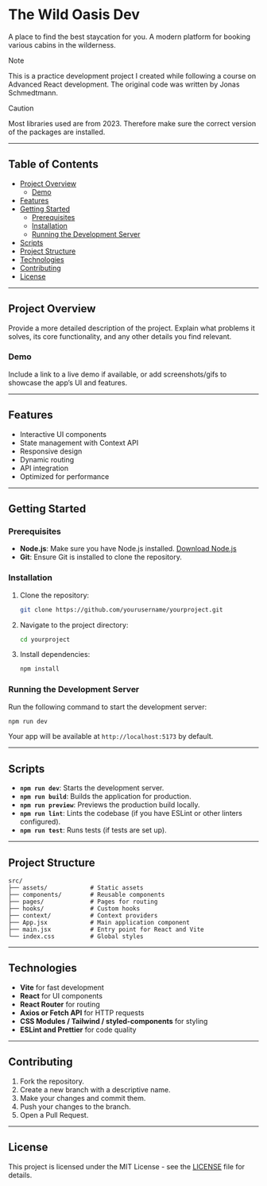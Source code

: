 # The Wild Oasis Dev

A place to find the best staycation for you. A modern platform for booking various cabins in the wilderness.

> [!NOTE]  
> This is a practice development project I created while following a course on Advanced React development. The original code was written by Jonas Schmedtmann.

> [!CAUTION]  
> Most libraries used are from 2023. Therefore make sure the correct version of the packages are installed.

---

## Table of Contents

- [Project Overview](#project-overview)
  - [Demo](#demo)
- [Features](#features)
- [Getting Started](#getting-started)
  - [Prerequisites](#prerequisites)
  - [Installation](#installation)
  - [Running the Development Server](#running-the-development-server)
- [Scripts](#scripts)
- [Project Structure](#project-structure)
- [Technologies](#technologies)
- [Contributing](#contributing)
- [License](#license)

---

## Project Overview

Provide a more detailed description of the project. Explain what problems it solves, its core functionality, and any other details you find relevant.

### Demo

Include a link to a live demo if available, or add screenshots/gifs to showcase the app’s UI and features.

---

## Features

- Interactive UI components
- State management with Context API
- Responsive design
- Dynamic routing
- API integration
- Optimized for performance

---

## Getting Started

### Prerequisites

- **Node.js**: Make sure you have Node.js installed. [Download Node.js](https://nodejs.org/)
- **Git**: Ensure Git is installed to clone the repository.

### Installation

1. Clone the repository:
   ```bash
   git clone https://github.com/yourusername/yourproject.git
   ```
2. Navigate to the project directory:
   ```bash
   cd yourproject
   ```
3. Install dependencies:
   ```bash
   npm install
   ```

### Running the Development Server

Run the following command to start the development server:

```bash
npm run dev
```

Your app will be available at `http://localhost:5173` by default.

---

## Scripts

- **`npm run dev`**: Starts the development server.
- **`npm run build`**: Builds the application for production.
- **`npm run preview`**: Previews the production build locally.
- **`npm run lint`**: Lints the codebase (if you have ESLint or other linters configured).
- **`npm run test`**: Runs tests (if tests are set up).

---

## Project Structure

```plaintext
src/
├── assets/            # Static assets
├── components/        # Reusable components
├── pages/             # Pages for routing
├── hooks/             # Custom hooks
├── context/           # Context providers
├── App.jsx            # Main application component
├── main.jsx           # Entry point for React and Vite
└── index.css          # Global styles
```

---

## Technologies

- **Vite** for fast development
- **React** for UI components
- **React Router** for routing
- **Axios or Fetch API** for HTTP requests
- **CSS Modules / Tailwind / styled-components** for styling
- **ESLint and Prettier** for code quality

---

## Contributing

1. Fork the repository.
2. Create a new branch with a descriptive name.
3. Make your changes and commit them.
4. Push your changes to the branch.
5. Open a Pull Request.

---

## License

This project is licensed under the MIT License - see the [LICENSE](LICENSE) file for details.
